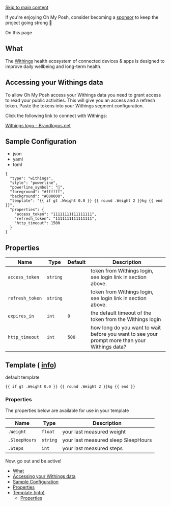 [Skip to main content](https://ohmyposh.dev/docs/segments/health/withings#__docusaurus_skipToContent_fallback)

If you're enjoying Oh My Posh, consider becoming a [sponsor](https://github.com/sponsors/JanDeDobbeleer) to keep the project going strong 💪

On this page

## What [​](https://ohmyposh.dev/docs/segments/health/withings\#what "Direct link to What")

The [Withings](https://www.withings.com/) health ecosystem of connected devices & apps is designed to improve daily wellbeing
and long-term health.

## Accessing your Withings data [​](https://ohmyposh.dev/docs/segments/health/withings\#accessing-your-withings-data "Direct link to Accessing your Withings data")

To allow Oh My Posh access your Withings data you need to grant access to read your public activities.
This will give you an access and a refresh token. Paste the tokens into your Withings segment configuration.

Click the following link to connect with Withings:

[Withings logo - Brandlogos.net](https://account.withings.com/oauth2_user/authorize2?client_id=93675962e88ddfe53f83c0c900558f72174e0ac70ccfb57e48053530c7e6e494&response_type=code&redirect_uri=https://ohmyposh.dev/api/auth&scope=user.activity,user.metrics&state=withings)

## Sample Configuration [​](https://ohmyposh.dev/docs/segments/health/withings\#sample-configuration "Direct link to Sample Configuration")

- json
- yaml
- toml

```codeBlockLines_e6Vv
{
  "type": "withings",
  "style": "powerline",
  "powerline_symbol": "",
  "foreground": "#ffffff",
  "background": "#000000",
  "template": "{{ if gt .Weight 0.0 }} {{ round .Weight 2 }}kg {{ end }}",
  "properties": {
    "access_token": "11111111111111111",
    "refresh_token": "1111111111111111",
    "http_timeout": 1500
  }
}

```

## Properties [​](https://ohmyposh.dev/docs/segments/health/withings\#properties "Direct link to Properties")

| Name | Type | Default | Description |
| --- | --- | --- | --- |
| `access_token` | `string` |  | token from Withings login, see login link in section above. |
| `refresh_token` | `string` |  | token from Withings login, see login link in section above. |
| `expires_in` | `int` | `0` | the default timeout of the token from the Withings login |
| `http_timeout` | `int` | `500` | how long do you want to wait before you want to see your prompt more than your Withings data? |

## Template ( [info](https://ohmyposh.dev/docs/configuration/templates)) [​](https://ohmyposh.dev/docs/segments/health/withings\#template-info "Direct link to template-info")

default template

```codeBlockLines_e6Vv
{{ if gt .Weight 0.0 }} {{ round .Weight 2 }}kg {{ end }}

```

### Properties [​](https://ohmyposh.dev/docs/segments/health/withings\#properties-1 "Direct link to Properties")

The properties below are available for use in your template

| Name | Type | Description |
| --- | --- | --- |
| `.Weight` | `float` | your last measured weight |
| `.SleepHours` | `string` | your last measured sleep SleepHours |
| `.Steps` | `int` | your last measured steps |

Now, go out and be active!

- [What](https://ohmyposh.dev/docs/segments/health/withings#what)
- [Accessing your Withings data](https://ohmyposh.dev/docs/segments/health/withings#accessing-your-withings-data)
- [Sample Configuration](https://ohmyposh.dev/docs/segments/health/withings#sample-configuration)
- [Properties](https://ohmyposh.dev/docs/segments/health/withings#properties)
- [Template (info)](https://ohmyposh.dev/docs/segments/health/withings#template-info)
  - [Properties](https://ohmyposh.dev/docs/segments/health/withings#properties-1)